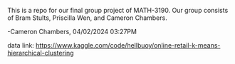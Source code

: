 This is a repo for our final group project of MATH-3190.
Our group consists of Bram Stults, Priscilla Wen, and Cameron Chambers.

-Cameron Chambers, 04/02/2024 03:27PM

data link: https://www.kaggle.com/code/hellbuoy/online-retail-k-means-hierarchical-clustering
